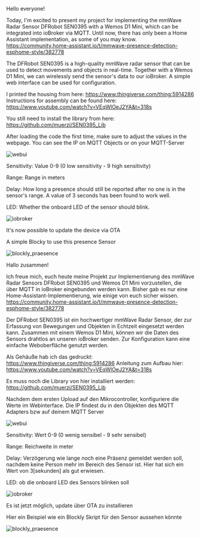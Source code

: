 Hello everyone!

Today, I'm excited to present my project for implementing the mmWave Radar Sensor DFRobot SEN0395 with a Wemos D1 Mini, which can be integrated into ioBroker via MQTT. Until now, there has only been a Home Assistant implementation, as some of you may know. 
https://community.home-assistant.io/t/mmwave-presence-detection-esphome-style/382778

The DFRobot SEN0395 is a high-quality mmWave radar sensor that can be used to detect movements and objects in real-time. Together with a Wemos D1 Mini, we can wirelessly send the sensor's data to our ioBroker. A simple web interface can be used for configuration.

I printed the housing from here: https://www.thingiverse.com/thing:5914286 
Instructions for assembly can be found here: https://www.youtube.com/watch?v=VEqWlOeJ2YA&t=318s

You still need to install the library from here: https://github.com/muerzi/SEN0395_Lib

After loading the code the first time, make sure to adjust the values in the webpage.
You can see the IP on MQTT Objects or on your MQTT-Server


![webui](https://user-images.githubusercontent.com/4198159/235928922-823ddf83-8f1e-459a-bc8f-def098292541.png)

Sensitivity: Value 0-9 (0 low sensitivity - 9 high sensitivity)

Range: Range in meters

Delay: How long a presence should still be reported after no one is in the sensor's range. A value of 3 seconds has been found to work well.

LED: Whether the onboard LED of the sensor should blink.

![iobroker](https://user-images.githubusercontent.com/4198159/235928891-6e081a62-8aa8-4c9f-b7de-dde7bc7adc04.png)


It's now possible to update the device via OTA

A simple Blocky to use this presence Sensor

![blockly_praesence](https://user-images.githubusercontent.com/4198159/235930873-ae9cf7f3-ec9b-4630-9501-078d1b85c6c3.jpg)






Hallo zusammen!

Ich freue mich, euch heute meine Projekt zur Implementierung des mmWave Radar Sensors DFRobot SEN0395 und Wemos D1 Mini vorzustellen, die über MQTT in ioBroker eingebunden werden kann. Bisher gab es nur eine Home-Assistant-Implementierung, wie einige von euch sicher wissen.
https://community.home-assistant.io/t/mmwave-presence-detection-esphome-style/382778

Der DFRobot SEN0395 ist ein hochwertiger mmWave Radar Sensor, der zur Erfassung von Bewegungen und Objekten in Echtzeit eingesetzt werden kann. Zusammen mit einem Wemos D1 Mini, können wir die Daten des Sensors drahtlos an unseren ioBroker senden.
Zur Konfiguration kann eine einfache Weboberfläche genutzt werden. 

Als Gehäuße hab ich das gedruckt: https://www.thingiverse.com/thing:5914286
Anleitung zum Aufbau hier: https://www.youtube.com/watch?v=VEqWlOeJ2YA&t=318s

Es muss noch die Library von hier installiert werden: https://github.com/muerzi/SEN0395_Lib

Nachdem dem ersten Upload auf den Mikrocontroller, konfiguriere die Werte im Webinterface.
Die IP findest du in den Objekten des MQTT Adapters bzw auf deinem MQTT Server

![webui](https://user-images.githubusercontent.com/4198159/235928922-823ddf83-8f1e-459a-bc8f-def098292541.png)

Sensitivity: Wert 0-9 (0 wenig sensibel - 9 sehr sensibel)

Range: Reichweite in meter

Delay: Verzögerung wie lange noch eine Präsenz gemeldet werden soll, nachdem keine Person mehr im Bereich des Sensor ist. Hier hat sich ein Wert von 3[sekunden] als gut erwiesen.

LED: ob die onboard LED des Sensors blinken soll


![iobroker](https://user-images.githubusercontent.com/4198159/235928891-6e081a62-8aa8-4c9f-b7de-dde7bc7adc04.png)

Es ist jetzt möglich, update über OTA zu installieren

Hier ein Beispiel wie ein Blockly Skript für den Sensor aussehen könnte

![blockly_praesence](https://user-images.githubusercontent.com/4198159/235930873-ae9cf7f3-ec9b-4630-9501-078d1b85c6c3.jpg)

